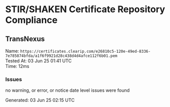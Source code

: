 # STIR/SHAKEN Certificate Repository Compliance

## TransNexus

Name: `https://certificates.clearip.com/e26810c5-120e-49ed-8336-7e785874bfda/a1f6f9921d28c438d4d4afce112f6b01.pem`\
Tested At: 03 Jun 25 01:41 UTC\
Time: 12ms

### Issues

no warning, or error, or notice date level issues were found

Generated: 03 Jun 25 02:15 UTC